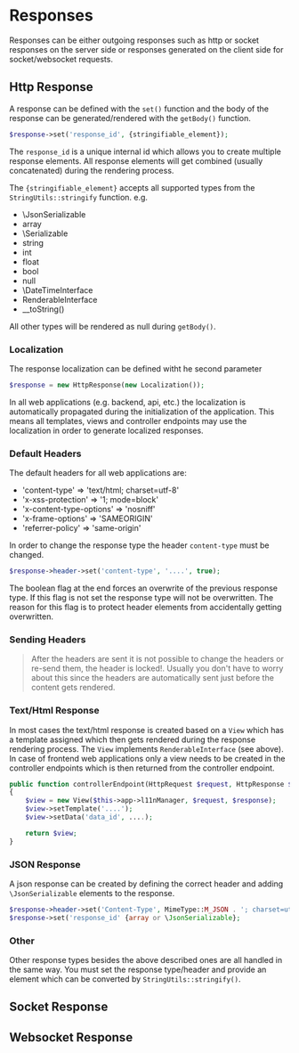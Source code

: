 # Responses

Responses can be either outgoing responses such as http or socket responses on the server side or responses generated on the client side for socket/websocket requests.

## Http Response

A response can be defined with the `set()` function and the body of the response can be generated/rendered with the `getBody()` function.

```php
$response->set('response_id', {stringifiable_element});
```

The `response_id` is a unique internal id which allows you to create multiple response elements. All response elements will get combined (usually concatenated) during the rendering process.

The `{stringifiable_element}` accepts all supported types from the `StringUtils::stringify` function. e.g.

* \JsonSerializable
* array
* \Serializable
* string
* int
* float
* bool
* null
* \DateTimeInterface
* RenderableInterface
* \__toString()

All other types will be rendered as null during `getBody()`.

### Localization

The response localization can be defined witht he second parameter

```php
$response = new HttpResponse(new Localization());
```

In all web applications (e.g. backend, api, etc.) the localization is automatically propagated during the initialization of the application. This means all templates, views and controller endpoints may use the localization in order to generate localized responses.

### Default Headers

The default headers for all web applications are:

* 'content-type' => 'text/html; charset=utf-8'
* 'x-xss-protection' => '1; mode=block'
* 'x-content-type-options' => 'nosniff'
* 'x-frame-options' => 'SAMEORIGIN'
* 'referrer-policy' => 'same-origin'

In order to change the response type the header `content-type` must be changed.

```php
$response->header->set('content-type', '....', true);
```

The boolean flag at the end forces an overwrite of the previous response type. If this flag is not set the response type will not be overwritten. The reason for this flag is to protect header elements from accidentally getting overwritten.

### Sending Headers

> After the headers are sent it is not possible to change the headers or re-send them, the header is locked!. Usually you don't have to worry about this since the headers are automatically sent just before the content gets rendered.

### Text/Html Response

In most cases the text/html response is created based on a `View` which has a template assigned which then gets rendered during the response rendering process. The `View` implements `RenderableInterface` (see above). In case of frontend web applications only a view needs to be created in the controller endpoints which is then returned from the controller endpoint.

```php
public function controllerEndpoint(HttpRequest $request, HttpResponse $response, array $data = []) : RenderableInterface
{
	$view = new View($this->app->l11nManager, $request, $response);
	$view->setTemplate('....');
	$view->setData('data_id', ....);

	return $view;
}
```

### JSON Response

A json response can be created by defining the correct header and adding `\JsonSerializable` elements to the response.

```php
$response->header->set('Content-Type', MimeType::M_JSON . '; charset=utf-8', true);
$response->set('response_id' {array or \JsonSerializable};
```

### Other

Other response types besides the above described ones are all handled in the same way. You must set the response type/header and provide an element which can be converted by `StringUtils::stringify()`.

## Socket Response

## Websocket Response
